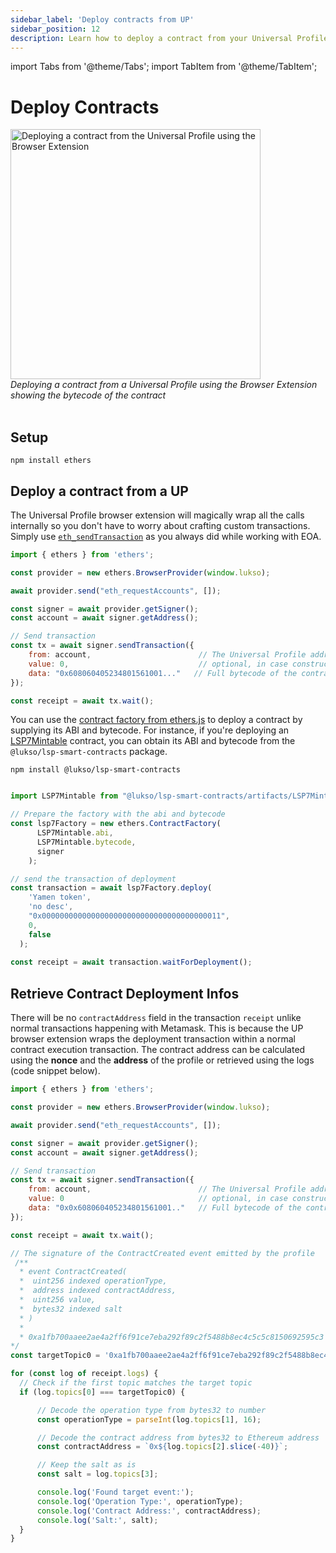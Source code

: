 ```yaml
---
sidebar_label: 'Deploy contracts from UP'
sidebar_position: 12
description: Learn how to deploy a contract from your Universal Profile.
---
```


import Tabs from '@theme/Tabs';
import TabItem from '@theme/TabItem';

# Deploy Contracts

<div style={{textAlign: 'center', color: 'grey'}}>
  <img
    src={require('../img/deploy-contract.png').default}
    alt="Deploying a contract from the Universal Profile using the Browser Extension"
    width="400"
  />
<br/>
<i>Deploying a contract from a Universal Profile using the Browser Extension showing the bytecode of the contract</i>
<br /><br />
</div>

## Setup

```shell
npm install ethers
```

## Deploy a contract from a UP

The Universal Profile browser extension will magically wrap all the calls internally so you don't have to worry about crafting custom transactions. Simply use [`eth_sendTransaction`](https://ethereum.org/en/developers/docs/apis/json-rpc/#eth_sendtransaction) as you always did while working with EOA.

<!-- prettier-ignore-start -->

```js
import { ethers } from 'ethers';

const provider = new ethers.BrowserProvider(window.lukso);

await provider.send("eth_requestAccounts", []);

const signer = await provider.getSigner();
const account = await signer.getAddress();

// Send transaction
const tx = await signer.sendTransaction({
    from: account,                        // The Universal Profile address
    value: 0,                             // optional, in case constructor is payable
    data: "0x608060405234801561001..."   // Full bytecode of the contract to deploy + constructor args
});

const receipt = await tx.wait();
```

You can use the [contract factory from ethers.js](https://docs.ethers.org/v5/api/contract/contract-factory/#ContractFactory) to deploy a contract by supplying its ABI and bytecode. For instance, if you're deploying an [LSP7Mintable](../../contracts/contracts/LSP7DigitalAsset/presets/LSP7Mintable.md) contract, you can obtain its ABI and bytecode from the `@lukso/lsp-smart-contracts` package.

```shell
npm install @lukso/lsp-smart-contracts
```

<!-- prettier-ignore-start -->

```js

import LSP7Mintable from "@lukso/lsp-smart-contracts/artifacts/LSP7Mintable.json"

// Prepare the factory with the abi and bytecode
const lsp7Factory = new ethers.ContractFactory(
      LSP7Mintable.abi,
      LSP7Mintable.bytecode,
      signer
    );

// send the transaction of deployment
const transaction = await lsp7Factory.deploy(
    'Yamen token',
    'no desc',
    "0x0000000000000000000000000000000000000011",
    0,
    false
  );
          
const receipt = await transaction.waitForDeployment();
```
<!-- prettier-ignore-end -->

## Retrieve Contract Deployment Infos

There will be no `contractAddress` field in the transaction `receipt` unlike normal transactions happening with Metamask. This is because the UP browser extension wraps the deployment transaction within a normal contract execution transaction. The contract address can be calculated using the **nonce** and the **address** of the profile or retrieved using the logs (code snippet below).

<!-- prettier-ignore-start -->

```js
import { ethers } from 'ethers';

const provider = new ethers.BrowserProvider(window.lukso);

await provider.send("eth_requestAccounts", []);

const signer = await provider.getSigner();
const account = await signer.getAddress();

// Send transaction
const tx = await signer.sendTransaction({
    from: account,                        // The Universal Profile address
    value: 0                              // optional, in case constructor is payable
    data: "0x0x608060405234801561001.."   // Full bytecode of the contract to deploy + constructor args
});

const receipt = await tx.wait();

// The signature of the ContractCreated event emitted by the profile
 /**
  * event ContractCreated(
  *  uint256 indexed operationType,
  *  address indexed contractAddress,
  *  uint256 value,
  *  bytes32 indexed salt
  * )
  *
  * 0xa1fb700aaee2ae4a2ff6f91ce7eba292f89c2f5488b8ec4c5c5c8150692595c3 = keccak256('ContractCreated(uint256,address,uint256,bytes32)')
*/
const targetTopic0 = '0xa1fb700aaee2ae4a2ff6f91ce7eba292f89c2f5488b8ec4c5c5c8150692595c3';

for (const log of receipt.logs) {
  // Check if the first topic matches the target topic
  if (log.topics[0] === targetTopic0) {

      // Decode the operation type from bytes32 to number
      const operationType = parseInt(log.topics[1], 16);

      // Decode the contract address from bytes32 to Ethereum address
      const contractAddress = `0x${log.topics[2].slice(-40)}`;

      // Keep the salt as is
      const salt = log.topics[3];

      console.log('Found target event:');
      console.log('Operation Type:', operationType);
      console.log('Contract Address:', contractAddress);
      console.log('Salt:', salt);
  }
}
```
<!-- prettier-ignore-end -->
